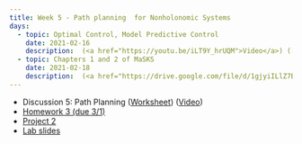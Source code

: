 ```yaml
---
title: Week 5 - Path planning  for Nonholonomic Systems
days:
  - topic: Optimal Control, Model Predictive Control 
    date: 2021-02-16
    description:  (<a href="https://youtu.be/iLT9Y_hrUQM">Video</a>) ([Scribe Notes](../assets/scribe/scribe_lec9.pdf)) <br /> Reading 
  - topic: Chapters 1 and 2 of MaSKS
    date: 2021-02-18
    description:  (<a href="https://drive.google.com/file/d/1gjyiILlZ7BEuUk6nonSbYdbmL7B5WHbk/view?usp=sharing">Slides</a>) (<a href="https://youtu.be/jctQOzluyf0">Video</a>) ([Scribe Notes](../assets/scribe/scribe_lec10.pdf)) <br /> Reading - MaSKS Ch 1, 2
---
```


- Discussion 5: Path Planning ([Worksheet](../assets/discussions/106B_Dis_5_Worksheet-2.pdf)) (<a href="https://youtu.be/0OLU0cCsXCM">Video</a>)
- [Homework 3 (due 3/1)](../assets/hw/hw3.zip)
- [Project 2](../assets/projects/EECS_106B_project2-3.pdf)
- <a href="https://docs.google.com/presentation/d/1iu3mk9JiiLI7O6EMImO0h1ZZZhPfzYCsh29tgdFXuF4/edit?usp=sharing">Lab slides</a>

